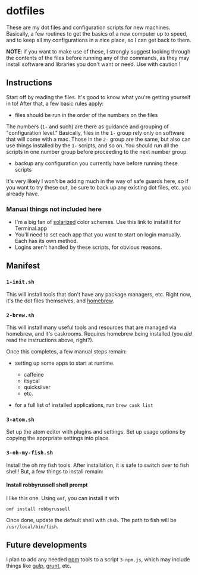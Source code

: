 # dotfiles

These are my dot files and configuration scripts for new machines. Basically, a few routines to get the basics of a new computer up to speed, and to keep all my configurations in a nice place, so I can get back to them. 

**NOTE**: if you want to make use of these, I strongly suggest looking through the contents of the files before running any of the commands, as they may install software and libraries you don't want or need. Use with caution !

## Instructions

Start off by reading the files. It's good to know what you're getting yourself in to! After that, a few basic rules apply:

- files should be run in the order of the numbers on the files

The numbers (`1-` and such) are there as guidance and grouping of "configuration level." Basically, files in the `1-` group rely only on software that will come with a mac. Those in the `2-` group are the same, but also can use things installed by the `1-` scripts, and so on. You should run all the scripts in one number group before proceeding to the next number group.

- backup any configuration you currently have before running these scripts

It's very likely I won't be adding much in the way of safe guards here, so if you want to try these out, be sure to back up any existing dot files, etc. you already have.

### Manual things not included here

* I'm a big fan of [solarized][solarized] color schemes. Use this link to install it for  Terminal.app
* You'll need to set each app that you want to start on login manually. Each has its own method.
* Logins aren't handled by these scripts, for obvious reasons. 

[solarized]: http://ethanschoonover.com/solarized

## Manifest

### `1-init.sh`

This will install tools that don't have any package managers, etc. Right now, it's the dot files themselves, and [homebrew](http://brew.sh).

### `2-brew.sh`

This will install many useful tools and resources that are managed via homebrew, and it's caskrooms. Requires homebrew being installed (you *did* read the instructions above, right?).

Once this completes, a few manual steps remain:

- setting up some apps to start at runtime.
	- caffeine
	- itsycal
	- quicksilver
	- etc.

- for a full list of installed applications, run `brew cask list`

### `3-atom.sh`

Set up the atom editor with plugins and settings. Set up usage options by copying the apprpriate settings into place.

### `3-oh-my-fish.sh`

Install the oh my fish tools. After installation, it is safe to switch over to fish shell! But, a few things to install remain:

#### Install robbyrussell shell prompt

I like this one. Using `omf`, you can install it with

	omf install robbyrussell
	
Once done, update the default shell with `chsh`. The path to fish will be `/usr/local/bin/fish`.

## Future developments

I plan to add any needed [npm](https://www.npmjs.com) tools to a script `3-npm.js`, which may include things like [gulp](http://gulpjs.com), [grunt](http://gruntjs.com), etc. 

